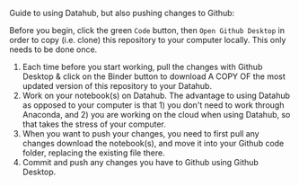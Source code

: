 Guide to using Datahub, but also pushing changes to Github:

Before you begin, click the green `Code` button, then `Open Github Desktop` in order to copy (i.e. clone) this repository to your computer locally. This only needs to be done once.

1. Each time before you start working, pull the changes with Github Desktop & click on the Binder button to download A COPY OF the most updated version of this repository to your Datahub.
2. Work on your notebook(s) on Datahub. The advantage to using Datahub as opposed to your computer is that 1) you don't need to work through Anaconda, and 2) you are working on the cloud when using Datahub, so that takes the stress of your computer.
3. When you want to push your changes, you need to first pull any changes download the notebook(s), and move it into your Github code folder, replacing the existing file there.
4. Commit and push any changes you have to Github using Github Desktop.
